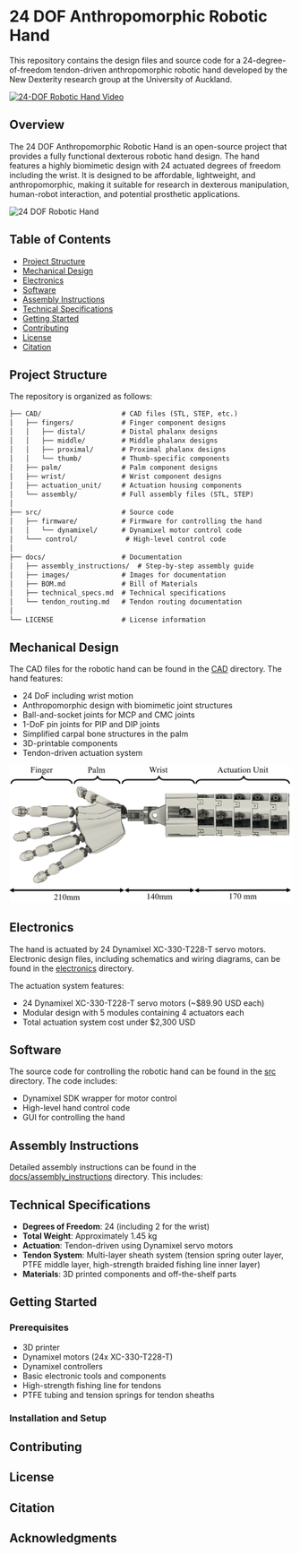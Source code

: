 # 24 DOF Anthropomorphic Robotic Hand

This repository contains the design files and source code for a 24-degree-of-freedom tendon-driven anthropomorphic robotic hand developed by the New Dexterity research group at the University of Auckland.

[![24-DOF Robotic Hand Video](https://img.youtube.com/vi/ohg968oTFxQ/3.jpg)](https://youtu.be/ohg968oTFxQ)

## Overview

The 24 DOF Anthropomorphic Robotic Hand is an open-source project that provides a fully functional dexterous robotic hand design. The hand features a highly biomimetic design with 24 actuated degrees of freedom including the wrist. It is designed to be affordable, lightweight, and anthropomorphic, making it suitable for research in dexterous manipulation, human-robot interaction, and potential prosthetic applications.

<img src="docs/images/hand_overview.png" alt="24 DOF Robotic Hand" width="600"/>

## Table of Contents

- [Project Structure](#project-structure)
- [Mechanical Design](#mechanical-design)
- [Electronics](#electronics)
- [Software](#software)
- [Assembly Instructions](#assembly-instructions)
- [Technical Specifications](#technical-specifications)
- [Getting Started](#getting-started)
- [Contributing](#contributing)
- [License](#license)
- [Citation](#citation)

## Project Structure

The repository is organized as follows:

```
├── CAD/                    # CAD files (STL, STEP, etc.)
│   ├── fingers/            # Finger component designs
│   │   ├── distal/         # Distal phalanx designs
│   │   ├── middle/         # Middle phalanx designs
│   │   ├── proximal/       # Proximal phalanx designs
│   │   └── thumb/          # Thumb-specific components
│   ├── palm/               # Palm component designs
│   ├── wrist/              # Wrist component designs
│   ├── actuation_unit/     # Actuation housing components
│   └── assembly/           # Full assembly files (STL, STEP)
│
├── src/                    # Source code
│   ├── firmware/           # Firmware for controlling the hand
│   │   └── dynamixel/      # Dynamixel motor control code
│   └─── control/            # High-level control code
│
├── docs/                   # Documentation
│   ├── assembly_instructions/  # Step-by-step assembly guide
│   ├── images/             # Images for documentation
│   ├── BOM.md              # Bill of Materials
│   ├── technical_specs.md  # Technical specifications
│   └── tendon_routing.md   # Tendon routing documentation
│
└── LICENSE                 # License information
```

## Mechanical Design

The CAD files for the robotic hand can be found in the [CAD](./CAD) directory. The hand features:

- 24 DoF including wrist motion
- Anthropomorphic design with biomimetic joint structures
- Ball-and-socket joints for MCP and CMC joints
- 1-DoF pin joints for PIP and DIP joints
- Simplified carpal bone structures in the palm
- 3D-printable components
- Tendon-driven actuation system

<img src="docs/images/mechanical_design.png" alt="Mechanical Design" width="600"/>

## Electronics

The hand is actuated by 24 Dynamixel XC-330-T228-T servo motors. Electronic design files, including schematics and wiring diagrams, can be found in the [electronics](./electronics) directory.

The actuation system features:
- 24 Dynamixel XC-330-T228-T servo motors (~$89.90 USD each)
- Modular design with 5 modules containing 4 actuators each
- Total actuation system cost under $2,300 USD

## Software

The source code for controlling the robotic hand can be found in the [src](./src) directory. The code includes:

- Dynamixel SDK wrapper for motor control
- High-level hand control code
- GUI for controlling the hand

## Assembly Instructions

Detailed assembly instructions can be found in the [docs/assembly_instructions](./docs/assembly_instructions) directory. This includes:

<!-- - Step-by-step assembly guides -->
<!-- - Tendon routing instructions
- Wiring diagrams
- Calibration procedures -->

## Technical Specifications

- **Degrees of Freedom**: 24 (including 2 for the wrist)
- **Total Weight**: Approximately 1.45 kg
- **Actuation**: Tendon-driven using Dynamixel servo motors
- **Tendon System**: Multi-layer sheath system (tension spring outer layer, PTFE middle layer, high-strength braided fishing line inner layer)
- **Materials**: 3D printed components and off-the-shelf parts
<!--- **Workspace**: Comparable to the Shadow Hand (see [experiments/workspace_analysis](./experiments/workspace_analysis))-->
<!--- **Repeatability**: High repeatability with average standard deviation <1mm in position and <5.3° in orientation-->

## Getting Started

### Prerequisites

- 3D printer
- Dynamixel motors (24x XC-330-T228-T)
- Dynamixel controllers
- Basic electronic tools and components
- High-strength fishing line for tendons
- PTFE tubing and tension springs for tendon sheaths

### Installation and Setup

<!-- 1. Clone this repository
2. Follow the [assembly instructions](./docs/assembly_instructions)
3. Install the required software dependencies
4. Connect the hand to your computer and run the example code -->

## Contributing

<!-- Contributions to the project are welcome! Please see [CONTRIBUTING.md](./CONTRIBUTING.md) for details. -->

## License

<!-- This project is licensed under the [MIT License](./LICENSE). -->

## Citation

<!-- If you use this design in your research, please cite: -->

<!-- ```
@inproceedings{Kobayashi_Liarokapis_2025,
  title={Design of Highly-Actuated, Anthropomorphic Robotic Hand Testbed for Dexterous Manipulation Tasks},
  author={Kobayashi, Masahiro and Liarokapis, Minas},
  booktitle={IEEE/RSJ International Conference on Intelligent Robots and Systems (IROS)},
  year={2025}
}
``` -->

## Acknowledgments

